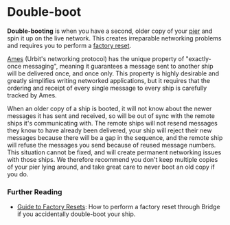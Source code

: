 # Double-boot

**Double-booting** is when you have a second, older copy of your [pier](urbit-docs/glossary/pier) and spin it up on the live network. This creates irreparable networking problems and requires you to perform a [factory reset](urbit-docs/glossary/reset).

[Ames](urbit-docs/glossary/ames) (Urbit's networking protocol) has the unique property of "exactly-once messaging", meaning it guarantees a message sent to another ship will be delivered once, and once only. This property is highly desirable and greatly simplifies writing networked applications, but it requires that the ordering and receipt of every single message to every ship is carefully tracked by Ames.

When an older copy of a ship is booted, it will not know about the newer messages it has sent and received, so will be out of sync with the remote ships it's communicating with. The remote ships will not resend messages they know to have already been delivered, your ship will reject their new messages because there will be a gap in the sequence, and the remote ship will refuse the messages you send because of reused message numbers. This situation cannot be fixed, and will create permanent networking issues with those ships. We therefore recommend you don't keep multiple copies of your pier lying around, and take great care to never boot an old copy if you do.

### Further Reading

- [Guide to Factory Resets](urbit-docs/manual/id/guide-to-resets): How to perform a factory reset through Bridge if you accidentally double-boot your ship.
